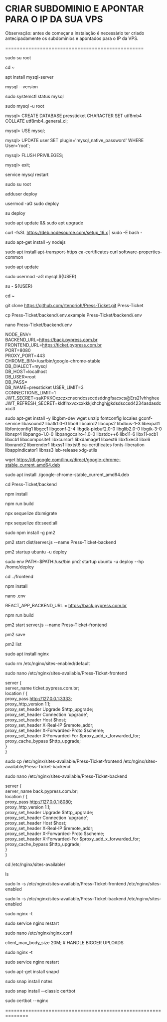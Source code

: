 # CRIAR SUBDOMINIO E APONTAR PARA O IP DA SUA VPS

Observação: antes de começar a instalação é necessário ter criado antecipadamente os subdomínios e apontados para o IP da VPS.

================================================

sudo su root

cd ~

apt install mysql-server

mysql --version

sudo systemctl status mysql

sudo mysql -u root

mysql> CREATE DATABASE pressticket CHARACTER SET utf8mb4 COLLATE utf8mb4_general_ci;

mysql> USE mysql;

mysql> UPDATE user SET plugin='mysql_native_password' WHERE User='root';

mysql> FLUSH PRIVILEGES;

mysql> exit;

service mysql restart

sudo su root

adduser deploy

usermod -aG sudo deploy

su deploy

sudo apt update && sudo apt upgrade

curl -fsSL https://deb.nodesource.com/setup_16.x | sudo -E bash -

sudo apt-get install -y nodejs

sudo apt install apt-transport-https ca-certificates curl software-properties-common

sudo apt update

sudo usermod -aG mysql ${USER}

su - ${USER}

cd ~

git clone https://github.com/rtenorioh/Press-Ticket.git Press-Ticket

cp Press-Ticket/backend/.env.example Press-Ticket/backend/.env

nano Press-Ticket/backend/.env

NODE_ENV=  
BACKEND_URL=https://back.pypress.com.br  
FRONTEND_URL=https://ticket.pypress.com.br  
PORT=8080  
PROXY_PORT=443  
CHROME_BIN=/usr/bin/google-chrome-stable  
DB_DIALECT=mysql  
DB_HOST=localhost  
DB_USER=root  
DB_PASS=  
DB_NAME=pressticket 
USER_LIMIT=3  
CONNECTIONS_LIMIT=1   
JWT_SECRET=saKPKKOxzczxcnscndcssccdsddngfsacxcs@Ers21vhhghee  
JWT_REFRESH_SECRET=kldflhxvcxcxkkkjxhchghjgkdsdsccsd4234asdasdcxcc3  

sudo apt-get install -y libgbm-dev wget unzip fontconfig locales gconf-service libasound2 libatk1.0-0 libc6 libcairo2 libcups2 libdbus-1-3 libexpat1 libfontconfig1 libgcc1 libgconf-2-4 libgdk-pixbuf2.0-0 libglib2.0-0 libgtk-3-0 libnspr4 libpango-1.0-0 libpangocairo-1.0-0 libstdc++6 libx11-6 libx11-xcb1 libxcb1 libxcomposite1 libxcursor1 libxdamage1 libxext6 libxfixes3 libxi6 libxrandr2 libxrender1 libxss1 libxtst6 ca-certificates fonts-liberation libappindicator1 libnss3 lsb-release xdg-utils

wget https://dl.google.com/linux/direct/google-chrome-stable_current_amd64.deb

sudo apt install ./google-chrome-stable_current_amd64.deb

cd Press-Ticket/backend

npm install

npm run build

npx sequelize db:migrate

npx sequelize db:seed:all

sudo npm install -g pm2

pm2 start dist/server.js --name Press-Ticket-backend

pm2 startup ubuntu -u deploy

sudo env PATH=$PATH:/usr/bin pm2 startup ubuntu -u deploy --hp /home/deploy

cd ../frontend

npm install

nano .env

REACT_APP_BACKEND_URL = https://back.pypress.com.br

npm run build

pm2 start server.js --name Press-Ticket-frontend

pm2 save

pm2 list

sudo apt install nginx

sudo rm /etc/nginx/sites-enabled/default

sudo nano /etc/nginx/sites-available/Press-Ticket-frontend

server {  
  server_name ticket.pypress.com.br;  
  location / {  
    proxy_pass http://127.0.0.1:3333;  
    proxy_http_version 1.1;  
    proxy_set_header Upgrade $http_upgrade;  
    proxy_set_header Connection 'upgrade';  
    proxy_set_header Host $host;  
    proxy_set_header X-Real-IP $remote_addr;  
    proxy_set_header X-Forwarded-Proto $scheme;  
    proxy_set_header X-Forwarded-For $proxy_add_x_forwarded_for;  
    proxy_cache_bypass $http_upgrade;  
  }  
}  

sudo cp /etc/nginx/sites-available/Press-Ticket-frontend /etc/nginx/sites-available/Press-Ticket-backend

sudo nano /etc/nginx/sites-available/Press-Ticket-backend

server {  
  server_name back.pypress.com.br;  
  location / {  
    proxy_pass http://127.0.0.1:8080;  
    proxy_http_version 1.1;  
    proxy_set_header Upgrade $http_upgrade;  
    proxy_set_header Connection 'upgrade';  
    proxy_set_header Host $host;  
    proxy_set_header X-Real-IP $remote_addr;  
    proxy_set_header X-Forwarded-Proto $scheme;  
    proxy_set_header X-Forwarded-For $proxy_add_x_forwarded_for;  
    proxy_cache_bypass $http_upgrade;  
  }  
}  
  
cd /etc/nginx/sites-available/

ls

sudo ln -s /etc/nginx/sites-available/Press-Ticket-frontend /etc/nginx/sites-enabled

sudo ln -s /etc/nginx/sites-available/Press-Ticket-backend /etc/nginx/sites-enabled

sudo nginx -t

sudo service nginx restart

sudo nano /etc/nginx/nginx.conf

client_max_body_size 20M; # HANDLE BIGGER UPLOADS
 
sudo nginx -t

sudo service nginx restart

sudo apt-get install snapd

sudo snap install notes

sudo snap install --classic certbot

sudo certbot --nginx

==============================================================